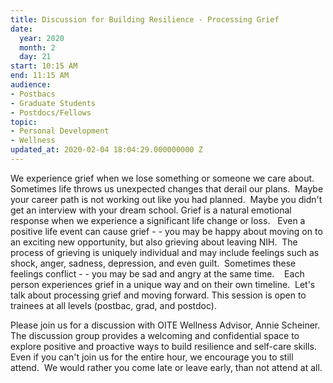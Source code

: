 ```yaml
---
title: Discussion for Building Resilience - Processing Grief
date:
  year: 2020
  month: 2
  day: 21
start: 10:15 AM
end: 11:15 AM
audience:
- Postbacs
- Graduate Students
- Postdocs/Fellows
topic:
- Personal Development
- Wellness
updated_at: 2020-02-04 18:04:29.000000000 Z
---
```

We experience grief when we lose something or someone we care about. 
Sometimes life throws us unexpected changes that derail our plans. 
Maybe your career path is not working out like you had planned.  Maybe
you didn\'t get an interview with your dream school. Grief is a natural
emotional response when we experience a significant life change or
loss.   Even a positive life event can cause grief - - you may be happy
about moving on to an exciting new opportunity, but also grieving about
leaving NIH.  The process of grieving is uniquely individual and may
include feelings such as shock, anger, sadness, depression, and even
guilt.  Sometimes these feelings conflict - - you may be sad and angry
at the same time.    Each person experiences grief in a unique way and
on their own timeline.  Let\'s talk about processing grief and moving
forward. This session is open to trainees at all levels (postbac, grad,
and postdoc).

Please join us for a discussion with OITE Wellness Advisor, Annie
Scheiner.  The discussion group provides a welcoming and confidential
space to explore positive and proactive ways to build resilience and
self-care skills. Even if you can\'t join us for the entire hour, we
encourage you to still attend.  We would rather you come late or leave
early, than not attend at all.   

 

 

 

